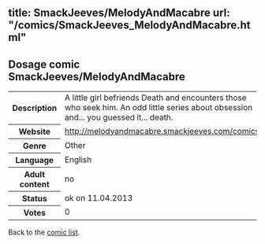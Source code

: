 title: SmackJeeves/MelodyAndMacabre
url: "/comics/SmackJeeves_MelodyAndMacabre.html"
---
Dosage comic SmackJeeves/MelodyAndMacabre
-----------------------------------------

<table class="comicinfo">
<tr>
<th>Description</th><td>A little girl befriends Death and encounters those who seek him. An odd little series about obsession and... you guessed it... death.</td>
</tr>
<tr>
<th>Website</th><td><a href="http://melodyandmacabre.smackjeeves.com/comics/">http://melodyandmacabre.smackjeeves.com/comics/</a></td>
</tr>
<tr>
<th>Genre</th><td>Other</td>
</tr>
<tr>
<th>Language</th><td>English</td>
</tr>
<tr>
<th>Adult content</th><td>no</td>
</tr>
<tr>
<th>Status</th><td>ok on 11.04.2013</td>
</tr>
<tr>
<th>Votes</th><td>0</div></td>
</tr>
</table>

Back to the [comic list](../comic-index.html).
